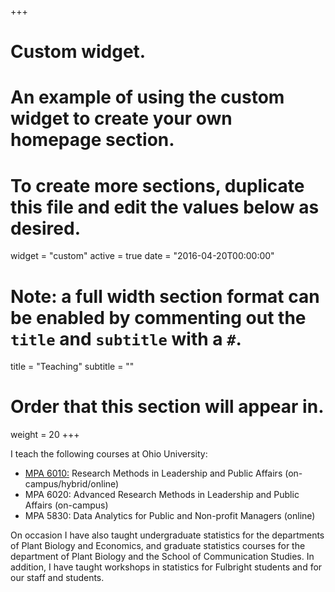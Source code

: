 +++
# Custom widget.
# An example of using the custom widget to create your own homepage section.
# To create more sections, duplicate this file and edit the values below as desired.
widget = "custom"
active = true
date = "2016-04-20T00:00:00"

# Note: a full width section format can be enabled by commenting out the `title` and `subtitle` with a `#`.
title = "Teaching"
subtitle = ""

# Order that this section will appear in.
weight = 20
+++

I teach the following courses at Ohio University: 

- [MPA 6010:]("/mpa6010/mpa6010.md") Research Methods in Leadership and Public Affairs (on-campus/hybrid/online)
- MPA 6020: Advanced Research Methods in Leadership and Public Affairs (on-campus) 
- MPA 5830: Data Analytics for Public and Non-profit Managers (online)

On occasion I have also taught undergraduate statistics for the departments of Plant Biology and Economics, and graduate statistics courses for the department of Plant Biology and the School of Communication Studies. In addition, I have taught workshops in statistics for Fulbright students and for our staff and students. 

